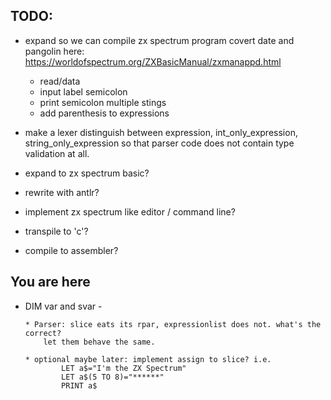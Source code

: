
TODO:
-----
* expand so we can compile zx spectrum program covert date and pangolin here:
  https://worldofspectrum.org/ZXBasicManual/zxmanappd.html
  * read/data
  * input label semicolon
  * print semicolon multiple stings
  * add parenthesis to expressions

* make a lexer distinguish between expression, int_only_expression, string_only_expression
  so that parser code does not contain type validation at all.
* expand to zx spectrum basic?
* rewrite with antlr?
* implement zx spectrum like editor / command line?
* transpile to 'c'?
* compile to assembler?

You are here
------------
* DIM var and svar - 
  
      * Parser: slice eats its rpar, expressionlist does not. what's the correct?
          let them behave the same.
  
      * optional maybe later: implement assign to slice? i.e.
              LET a$="I'm the ZX Spectrum"
              LET a$(5 TO 8)="******"
              PRINT a$

